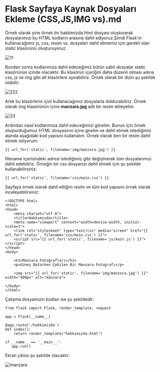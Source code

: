 # Flask Sayfaya Kaynak Dosyaları Ekleme (CSS,JS,IMG vs).md

Örnek olarak yine örnek bir hakkimizda.html dosyası oluşturarak dosyalarımızı bu HTML kodların arasına dahil ediyoruz.Şimdi Flask'ın kullanacağımız js, css, resim vs. dosyaları dahil etmemiz için gerekli olan static klasörünü oluşturuyoruz.

![11](https://user-images.githubusercontent.com/59111328/136693811-0cee7ee2-a90a-4a93-928e-425911609418.png)


Bundan sonra kodlarımıza dahil edeceğimiz bütün sabit dosyalar static klasörünün içinde olacaktır. Bu klasörün içeriğini daha düzenli olması adına css, js ve img gibi alt klasörlere ayırabiliriz. Örnek olarak bir dizin şu şekilde olabilir:

![222](https://user-images.githubusercontent.com/59111328/136693826-8c898a50-053e-4b9b-95ec-d92b1fee8cad.png)

Artık bu klasörlerin içini kullanacağımız dosyalarla doldurabiliriz. Örnek olarak img klasörünün içine **manzara.jpg** adlı bir resim ekleyelim.

![33](https://user-images.githubusercontent.com/59111328/136693857-01d6f243-159b-4644-a433-44970dff7520.png)


Ardından nasıl kodlarımıza dahil edeceğimizi görelim. Bunun için örnek oluşturduğumuz HTML dosyasının içine girelim ve dahil etmek istediğimiz alanda aşağıdaki kod yapısını kullanalım. Örnek olarak ben bir resim dahil etmek istiyorum:

```
{{ url_for('static', filename='img/manzara.jpg') }}
```

filename içerisindeki adresi istediğimiz gibi değiştirerek tüm dosyalarımızı dahil edebiliriz. Örneğin bir css dosyanızı dahil etmek için şu şekilde kullanabilirsiniz:

```
{{ url_for('static', filename='css/main.css') }}
```

Sayfaya örnek olarak dahil ettiğim resim ve tüm kod yapısını örnek olarak inceleyebilirsiniz:
```
<!DOCTYPE html>
<html>
<head>
    <meta charset="utf-8">
    <title>Hakkımızda</title>
    <meta name="viewport" content="width=device-width, initial-scale=1">
    <link rel="stylesheet" type="text/css" media="screen" href="{{ url_for('static', filename='css/main.css') }}">
    <script src="{{ url_for('static', filename='js/main.js') }}"></script>
</head>
<body>

    <h1>Manzara Fotoğrafları</h1>
    <p>Güneş Batarken Çekilen Bir Manzara Fotoğrafı</p>

    <img src="{{ url_for('static', filename='img/manzara.jpg') }}" width="400px" alt="manzara">

</body>
</html>
```
Çalışma dosyamızın kodları ise şu şekildedir:
```
from flask import Flask, render_template, request

app = Flask(__name__)

@app.route('/hakkimizda')
def index():
    return render_template("hakkimizda.html")

if __name__ == '__main__':
   app.run()
```

Ekran çıktısı şu şekilde olacaktır:

![manzara](https://user-images.githubusercontent.com/59111328/135274542-6791e1d7-9a22-4e2f-b9ce-ceed087f72b1.PNG)
